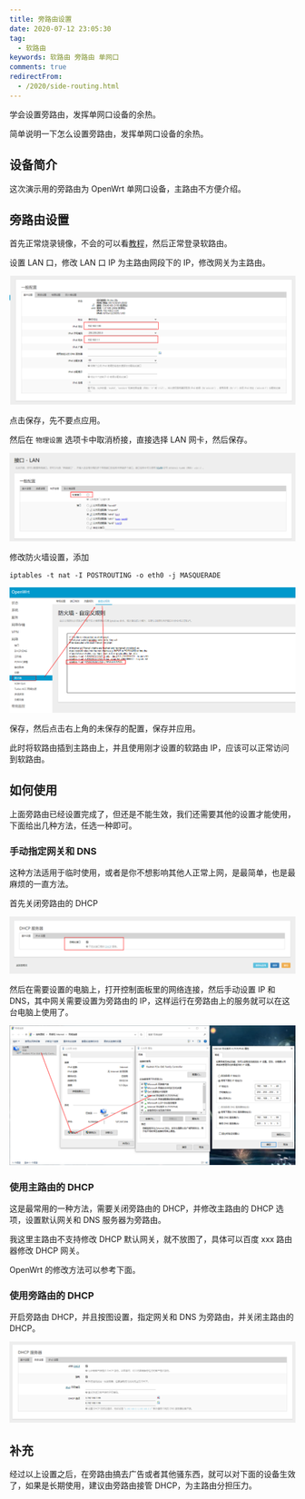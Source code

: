 ```yaml
---
title: 旁路由设置
date: 2020-07-12 23:05:30
tag: 
  - 软路由
keywords: 软路由 旁路由 单网口
comments: true
redirectFrom:
  - /2020/side-routing.html
---
```


学会设置旁路由，发挥单网口设备的余热。

<!-- more -->

简单说明一下怎么设置旁路由，发挥单网口设备的余热。

## 设备简介

这次演示用的旁路由为 OpenWrt 单网口设备，主路由不方便介绍。

## 旁路由设置

首先正常烧录镜像，不会的可以看[教程](/2020/flash-image.html)，然后正常登录软路由。

设置 LAN 口，修改 LAN 口 IP 为主路由网段下的 IP，修改网关为主路由。

![](./img/Snipaste_2020-07-13_09-34-01.png)

点击保存，先不要点应用。

然后在 `物理设置` 选项卡中取消桥接，直接选择 LAN 网卡，然后保存。

![](./img/Snipaste_2020-07-13_09-31-45.png)

修改防火墙设置，添加

```
iptables -t nat -I POSTROUTING -o eth0 -j MASQUERADE
```

![](./img/Snipaste_2020-07-13_10-09-30.png)

保存，然后点击右上角的未保存的配置，保存并应用。

此时将软路由插到主路由上，并且使用刚才设置的软路由 IP，应该可以正常访问到软路由。

## 如何使用

上面旁路由已经设置完成了，但还是不能生效，我们还需要其他的设置才能使用，下面给出几种方法，任选一种即可。

### 手动指定网关和 DNS

这种方法适用于临时使用，或者是你不想影响其他人正常上网，是最简单，也是最麻烦的一直方法。

首先关闭旁路由的 DHCP

![](./img/Snipaste_2020-07-13_09-32-24.png)

然后在需要设置的电脑上，打开控制面板里的网络连接，然后手动设置 IP 和 DNS，其中网关需要设置为旁路由的 IP，这样运行在旁路由上的服务就可以在这台电脑上使用了。

![](./img/Snipaste_2020-07-13_10-27-44.png)

### 使用主路由的 DHCP

这是最常用的一种方法，需要关闭旁路由的 DHCP，并修改主路由的 DHCP 选项，设置默认网关和 DNS 服务器为旁路由。

我这里主路由不支持修改 DHCP 默认网关，就不放图了，具体可以百度 xxx 路由器修改 DHCP 网关。

OpenWrt 的修改方法可以参考下面。

### 使用旁路由的 DHCP

开启旁路由 DHCP，并且按图设置，指定网关和 DNS 为旁路由，并关闭主路由的 DHCP。

![](./img/Snipaste_2020-07-13_10-57-10.png)

## 补充

经过以上设置之后，在旁路由搞去广告或者其他骚东西，就可以对下面的设备生效了，如果是长期使用，建议由旁路由接管 DHCP，为主路由分担压力。

